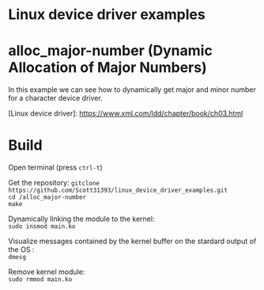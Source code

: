 # Linux device driver examples


# alloc_major-number (Dynamic Allocation of Major Numbers)<br />

In this example we can see how to dynamically get major and minor number for a character device driver.<br />

[Linux device driver]: https://www.xml.com/ldd/chapter/book/ch03.html <br />

# Build

Open terminal (press `ctrl-t`)<br />

Get the repository:
`gitclone https://github.com/Scott31393/linux_device_driver_examples.git`<br />
`cd /alloc_major-number` <br /> 
`make` <br />

Dynamically linking the module to the kernel:<br />
`sudo insmod main.ko`<br />


Visualize messages contained by the kernel buffer on the stardard output of the OS :<br />
`dmesg`<br />


Remove kernel module:<br />
`sudo rmmod main.ko`<br />
